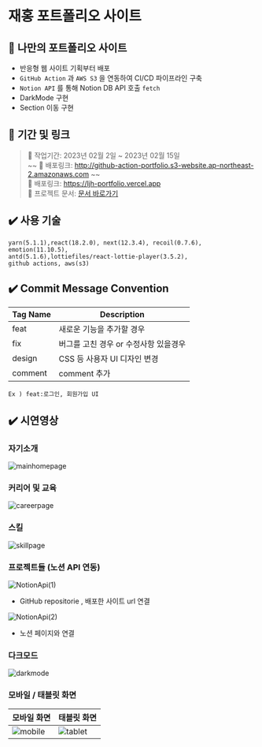 # 재홍 포트폴리오 사이트

## 📌 나만의 포트폴리오 사이트

- 반응형 웹 사이트 기획부터 배포
- `GitHub Action` 과 `AWS S3` 을 연동하여 CI/CD 파이프라인 구축
- `Notion API` 를 통해 Notion DB API 호출 `fetch`
- DarkMode 구현
- Section 이동 구현

## 📖 기간 및 링크

> 📆 작업기간: 2023년 02월 2일 ~ 2023년 02월 15일 </br>
> ~~ 🔗 배포링크: http://github-action-portfolio.s3-website.ap-northeast-2.amazonaws.com ~~ </br>
> 🔗 배포링크: https://ljh-portfolio.vercel.app </br>
> 🔗 프로젝트 문서: [문서 바로가기](https://www.notion.so/883fadd953a0478695cf2129efa9519f)

## ✔️ 사용 기술

```
yarn(5.1.1),react(18.2.0), next(12.3.4), recoil(0.7.6), emotion(11.10.5),
antd(5.1.6),lottiefiles/react-lottie-player(3.5.2),
github actions, aws(s3)
```

## ✔️ Commit Message Convention

| Tag Name | Description                           |
| -------- | ------------------------------------- |
| feat     | 새로운 기능을 추가할 경우             |
| fix      | 버그를 고친 경우 or 수정사항 있을경우 |
| design   | CSS 등 사용자 UI 디자인 변경          |
| comment  | comment 추가                          |

`Ex ) feat:로그인, 회원가입 UI `

## ✔️ 시연영상

### 자기소개

![mainhomepage](https://user-images.githubusercontent.com/72030487/219281493-bb1b729d-b8e0-4ca7-8e62-74ea444608d6.gif)

### 커리어 및 교육

![careerpage](https://user-images.githubusercontent.com/72030487/219281507-e8f9d7fa-dde6-4bb0-b676-21d2951cee32.gif)

### 스킬

![skillpage](https://user-images.githubusercontent.com/72030487/219281513-25073471-773c-4d20-8b32-4bfbeebd5b38.gif)

### 프로젝트들 (노션 API 연동)

![NotionApi(1)](https://user-images.githubusercontent.com/72030487/219282936-f78b6b96-ecb9-4b3c-9b43-6eef64900ad0.gif)

- GitHub repositorie , 배포한 사이트 url 연결

![NotionApi(2)](https://user-images.githubusercontent.com/72030487/219281760-a11bf5f0-b6dc-48dd-ab06-ac1f62b55190.gif)

- 노션 페이지와 연결

### 다크모드

![darkmode](https://user-images.githubusercontent.com/72030487/219280464-4e3ff203-8189-4e24-b064-743b3aa1adcd.gif)

### 모바일 / 태블릿 화면

| 모바일 화면                                                                                                      | 태블릿 화면                                                                                                      |
| ---------------------------------------------------------------------------------------------------------------- | ---------------------------------------------------------------------------------------------------------------- |
| ![mobile](https://user-images.githubusercontent.com/72030487/219281154-3d2bb5d5-c972-4520-9afd-d655b238b47e.gif) | ![tablet](https://user-images.githubusercontent.com/72030487/219281157-13ae68ca-e635-4d64-95eb-2a894ae7a0c5.gif) |
